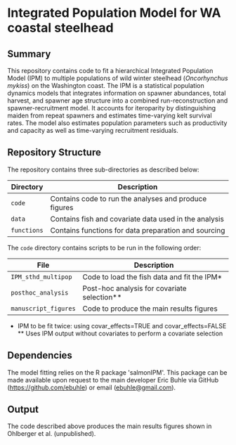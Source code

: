 # Integrated Population Model for WA coastal steelhead

## Summary
This repository contains code to fit a hierarchical Integrated Population Model (IPM) to multiple populations of wild winter steelhead (_Oncorhynchus mykiss_) on the Washington coast. The IPM is a statistical population dynamics models that integrates information on spawner abundances, total harvest, and spawner age structure into a combined run-reconstruction and spawner-recruitment model. It accounts for iteroparity by distinguishing maiden from repeat spawners and estimates time-varying kelt survival rates. The model also estimates population parameters such as productivity and capacity as well as time-varying recruitment residuals.

## Repository Structure 
The repository contains three sub-directories as described below:

| Directory   | Description                                           |
| ----------- | ----------------------------------------------------- |
| `code`      | Contains code to run the analyses and produce figures |
| `data`      | Contains fish and covariate data used in the analysis |
| `functions` | Contains functions for data preparation and sourcing  |

The `code` directory contains scripts to be run in the following order:

| File                 | Description                                  |
| -------------------- | -------------------------------------------- |
| `IPM_sthd_multipop`  | Code to load the fish data and fit the IPM*  |
| `posthoc_analysis`   | Post-hoc analysis for covariate selection**  |
| `manuscript_figures` | Code to produce the main results figures     |

* IPM to be fit twice: using covar_effects=TRUE and covar_effects=FALSE
** Uses IPM output without covariates to perform a covariate selection

## Dependencies
The model fitting relies on the R package 'salmonIPM'. This package can be made available upon request to the main developer Eric Buhle via GitHub (https://github.com/ebuhle) or email (<ebuhle@gmail.com>).

## Output
The code described above produces the main results figures shown in Ohlberger et al. (unpublished).

